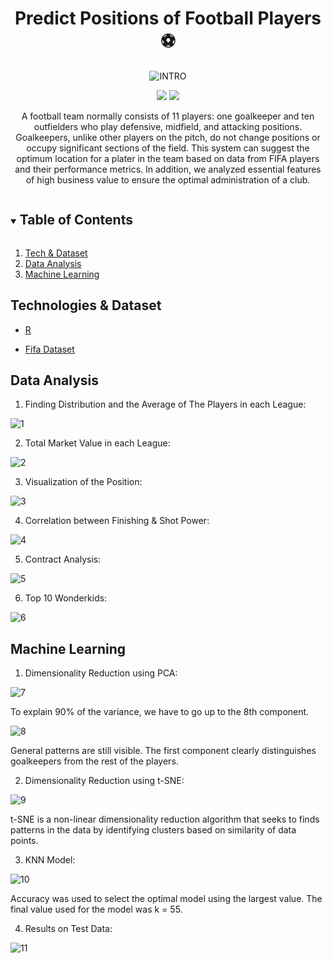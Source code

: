 <div align="center">
 
<h1 align="center">Predict Positions of Football Players ⚽</h1>
  
![INTRO](./Images/introFifa.png)
  
[![](https://img.shields.io/badge/Made_with-R-blue?style=for-the-badge&logo=R)](https://www.r-project.org/)
[![](https://img.shields.io/badge/IDE-Visual_Studio_Code-purple?style=for-the-badge&logo=visual-studio-code)](https://code.visualstudio.com/  "Visual Studio Code")
</div>


<p align="center">
A football team normally consists of 11 players: one goalkeeper and ten outfielders who play defensive, midfield, and attacking positions. Goalkeepers, unlike other players on the pitch, do not change positions or occupy significant sections of the field. This system can suggest the optimum location for a plater in the team based on data from FIFA players and their performance metrics. In addition, we analyzed essential features of high business value to ensure the optimal administration of a club.
</p>



<!-- TABLE OF CONTENTS -->
<details open="open">
  <summary><h2 style="display: inline-block">Table of Contents</h2></summary>
  <ol>
    <li><a href="#technologies-&-dataset">Tech & Dataset</a></li>
    <li><a href="#data-analysis">Data Analysis</a></li>
   <li><a href="#machine-learning">Machine Learning</a></li>
 
  </ol>
</details>

## Technologies & Dataset

* [R](https://www.r-project.org/)

* [Fifa Dataset](https://www.kaggle.com/thec03u5/fifa-18-demo-player-dataset)


<!-- Data Analysis -->

## Data Analysis

1. Finding Distribution and the Average of The Players in each League:

![1](./Images/1.png)

2. Total Market Value in each League:

![2](./Images/2.png)

3. Visualization of the Position:

![3](./Images/3.png)

4.  Correlation between Finishing & Shot Power:

![4](./Images/4.png)

5.  Contract Analysis:

![5](./Images/5.png)

6.  Top 10 Wonderkids:


![6](./Images/6.png)


## Machine Learning

1. Dimensionality Reduction using PCA:

![7](./Images/7.png)

To explain 90% of the variance, we have to go up to the 8th component.

![8](./Images/8.png)

General patterns are still visible. The first component clearly distinguishes goalkeepers from the rest of the players.

2. Dimensionality Reduction using t-SNE:

![9](./Images/9.png)

t-SNE is a non-linear dimensionality reduction algorithm that seeks to finds patterns in the data by identifying clusters based on similarity of data points.

3. KNN Model:

![10](./Images/10.png)

Accuracy was used to select the optimal model using the largest value.
The final value used for the model was k = 55.

4. Results on Test Data:

![11](./Images/11.png)



